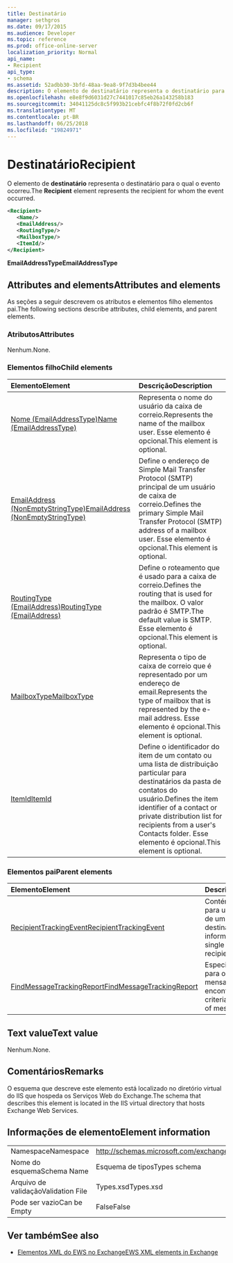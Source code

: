 ```yaml
---
title: Destinatário
manager: sethgros
ms.date: 09/17/2015
ms.audience: Developer
ms.topic: reference
ms.prod: office-online-server
localization_priority: Normal
api_name:
- Recipient
api_type:
- schema
ms.assetid: 52adbb30-3bfd-48aa-9ea8-9f7d3b4bee44
description: O elemento de destinatário representa o destinatário para o qual o evento ocorreu.
ms.openlocfilehash: e8e8f9d6031d27c7441017c85eb26a143258b183
ms.sourcegitcommit: 34041125dc8c5f993b21cebfc4f8b72f0fd2cb6f
ms.translationtype: MT
ms.contentlocale: pt-BR
ms.lasthandoff: 06/25/2018
ms.locfileid: "19824971"
---
```

# <a name="recipient"></a><span data-ttu-id="90446-103">Destinatário</span><span class="sxs-lookup"><span data-stu-id="90446-103">Recipient</span></span>

<span data-ttu-id="90446-104">O elemento de **destinatário** representa o destinatário para o qual o evento ocorreu.</span><span class="sxs-lookup"><span data-stu-id="90446-104">The **Recipient** element represents the recipient for whom the event occurred.</span></span> 
  
```XML
<Recipient>
   <Name/>
   <EmailAddress/>
   <RoutingType/>
   <MailboxType/>
   <ItemId/>
</Recipient>
```

 <span data-ttu-id="90446-105">**EmailAddressType**</span><span class="sxs-lookup"><span data-stu-id="90446-105">**EmailAddressType**</span></span>
## <a name="attributes-and-elements"></a><span data-ttu-id="90446-106">Attributes and elements</span><span class="sxs-lookup"><span data-stu-id="90446-106">Attributes and elements</span></span>

<span data-ttu-id="90446-107">As seções a seguir descrevem os atributos e elementos filho elementos pai.</span><span class="sxs-lookup"><span data-stu-id="90446-107">The following sections describe attributes, child elements, and parent elements.</span></span>
  
### <a name="attributes"></a><span data-ttu-id="90446-108">Atributos</span><span class="sxs-lookup"><span data-stu-id="90446-108">Attributes</span></span>

<span data-ttu-id="90446-109">Nenhum.</span><span class="sxs-lookup"><span data-stu-id="90446-109">None.</span></span>
  
### <a name="child-elements"></a><span data-ttu-id="90446-110">Elementos filho</span><span class="sxs-lookup"><span data-stu-id="90446-110">Child elements</span></span>

|<span data-ttu-id="90446-111">**Elemento**</span><span class="sxs-lookup"><span data-stu-id="90446-111">**Element**</span></span>|<span data-ttu-id="90446-112">**Descrição**</span><span class="sxs-lookup"><span data-stu-id="90446-112">**Description**</span></span>|
|:-----|:-----|
|[<span data-ttu-id="90446-113">Nome (EmailAddressType)</span><span class="sxs-lookup"><span data-stu-id="90446-113">Name (EmailAddressType)</span></span>](name-emailaddresstype.md) <br/> |<span data-ttu-id="90446-114">Representa o nome do usuário da caixa de correio.</span><span class="sxs-lookup"><span data-stu-id="90446-114">Represents the name of the mailbox user.</span></span> <span data-ttu-id="90446-115">Esse elemento é opcional.</span><span class="sxs-lookup"><span data-stu-id="90446-115">This element is optional.</span></span>  <br/> |
|[<span data-ttu-id="90446-116">EmailAddress (NonEmptyStringType)</span><span class="sxs-lookup"><span data-stu-id="90446-116">EmailAddress (NonEmptyStringType)</span></span>](emailaddress-nonemptystringtype.md) <br/> |<span data-ttu-id="90446-117">Define o endereço de Simple Mail Transfer Protocol (SMTP) principal de um usuário de caixa de correio.</span><span class="sxs-lookup"><span data-stu-id="90446-117">Defines the primary Simple Mail Transfer Protocol (SMTP) address of a mailbox user.</span></span> <span data-ttu-id="90446-118">Esse elemento é opcional.</span><span class="sxs-lookup"><span data-stu-id="90446-118">This element is optional.</span></span>  <br/> |
|[<span data-ttu-id="90446-119">RoutingType (EmailAddress)</span><span class="sxs-lookup"><span data-stu-id="90446-119">RoutingType (EmailAddress)</span></span>](routingtype-emailaddress.md) <br/> |<span data-ttu-id="90446-120">Define o roteamento que é usado para a caixa de correio.</span><span class="sxs-lookup"><span data-stu-id="90446-120">Defines the routing that is used for the mailbox.</span></span> <span data-ttu-id="90446-121">O valor padrão é SMTP.</span><span class="sxs-lookup"><span data-stu-id="90446-121">The default value is SMTP.</span></span> <span data-ttu-id="90446-122">Esse elemento é opcional.</span><span class="sxs-lookup"><span data-stu-id="90446-122">This element is optional.</span></span>  <br/> |
|[<span data-ttu-id="90446-123">MailboxType</span><span class="sxs-lookup"><span data-stu-id="90446-123">MailboxType</span></span>](mailboxtype.md) <br/> |<span data-ttu-id="90446-124">Representa o tipo de caixa de correio que é representado por um endereço de email.</span><span class="sxs-lookup"><span data-stu-id="90446-124">Represents the type of mailbox that is represented by the e-mail address.</span></span> <span data-ttu-id="90446-125">Esse elemento é opcional.</span><span class="sxs-lookup"><span data-stu-id="90446-125">This element is optional.</span></span>  <br/> |
|[<span data-ttu-id="90446-126">ItemId</span><span class="sxs-lookup"><span data-stu-id="90446-126">ItemId</span></span>](itemid.md) <br/> |<span data-ttu-id="90446-127">Define o identificador do item de um contato ou uma lista de distribuição particular para destinatários da pasta de contatos do usuário.</span><span class="sxs-lookup"><span data-stu-id="90446-127">Defines the item identifier of a contact or private distribution list for recipients from a user's Contacts folder.</span></span> <span data-ttu-id="90446-128">Esse elemento é opcional.</span><span class="sxs-lookup"><span data-stu-id="90446-128">This element is optional.</span></span>  <br/> |
   
### <a name="parent-elements"></a><span data-ttu-id="90446-129">Elementos pai</span><span class="sxs-lookup"><span data-stu-id="90446-129">Parent elements</span></span>

|<span data-ttu-id="90446-130">**Elemento**</span><span class="sxs-lookup"><span data-stu-id="90446-130">**Element**</span></span>|<span data-ttu-id="90446-131">**Descrição**</span><span class="sxs-lookup"><span data-stu-id="90446-131">**Description**</span></span>|
|:-----|:-----|
|[<span data-ttu-id="90446-132">RecipientTrackingEvent</span><span class="sxs-lookup"><span data-stu-id="90446-132">RecipientTrackingEvent</span></span>](recipienttrackingevent.md) <br/> |<span data-ttu-id="90446-133">Contém informações para um único evento de um destinatário.</span><span class="sxs-lookup"><span data-stu-id="90446-133">Contains information for a single event for a recipient.</span></span>  <br/> |
|[<span data-ttu-id="90446-134">FindMessageTrackingReport</span><span class="sxs-lookup"><span data-stu-id="90446-134">FindMessageTrackingReport</span></span>](findmessagetrackingreport.md) <br/> |<span data-ttu-id="90446-135">Especifica os critérios para os tipos de mensagens para encontrar.</span><span class="sxs-lookup"><span data-stu-id="90446-135">Specifies criteria for the types of messages to find.</span></span>  <br/> |
   
## <a name="text-value"></a><span data-ttu-id="90446-136">Text value</span><span class="sxs-lookup"><span data-stu-id="90446-136">Text value</span></span>

<span data-ttu-id="90446-137">Nenhum.</span><span class="sxs-lookup"><span data-stu-id="90446-137">None.</span></span>
  
## <a name="remarks"></a><span data-ttu-id="90446-138">Comentários</span><span class="sxs-lookup"><span data-stu-id="90446-138">Remarks</span></span>

<span data-ttu-id="90446-139">O esquema que descreve este elemento está localizado no diretório virtual do IIS que hospeda os Serviços Web do Exchange.</span><span class="sxs-lookup"><span data-stu-id="90446-139">The schema that describes this element is located in the IIS virtual directory that hosts Exchange Web Services.</span></span>
  
## <a name="element-information"></a><span data-ttu-id="90446-140">Informações de elemento</span><span class="sxs-lookup"><span data-stu-id="90446-140">Element information</span></span>

|||
|:-----|:-----|
|<span data-ttu-id="90446-141">Namespace</span><span class="sxs-lookup"><span data-stu-id="90446-141">Namespace</span></span>  <br/> |http://schemas.microsoft.com/exchange/services/2006/types  <br/> |
|<span data-ttu-id="90446-142">Nome do esquema</span><span class="sxs-lookup"><span data-stu-id="90446-142">Schema Name</span></span>  <br/> |<span data-ttu-id="90446-143">Esquema de tipos</span><span class="sxs-lookup"><span data-stu-id="90446-143">Types schema</span></span>  <br/> |
|<span data-ttu-id="90446-144">Arquivo de validação</span><span class="sxs-lookup"><span data-stu-id="90446-144">Validation File</span></span>  <br/> |<span data-ttu-id="90446-145">Types.xsd</span><span class="sxs-lookup"><span data-stu-id="90446-145">Types.xsd</span></span>  <br/> |
|<span data-ttu-id="90446-146">Pode ser vazio</span><span class="sxs-lookup"><span data-stu-id="90446-146">Can be Empty</span></span>  <br/> |<span data-ttu-id="90446-147">False</span><span class="sxs-lookup"><span data-stu-id="90446-147">False</span></span>  <br/> |
   
## <a name="see-also"></a><span data-ttu-id="90446-148">Ver também</span><span class="sxs-lookup"><span data-stu-id="90446-148">See also</span></span>



- [<span data-ttu-id="90446-149">Elementos XML do EWS no Exchange</span><span class="sxs-lookup"><span data-stu-id="90446-149">EWS XML elements in Exchange</span></span>](ews-xml-elements-in-exchange.md)

